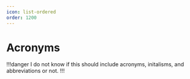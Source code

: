 ```yaml
---
icon: list-ordered
order: 1200
---
```


# Acronyms

!!!danger
I do not know if this should include acronyms, initalisms, and abbreviations or not.
!!!